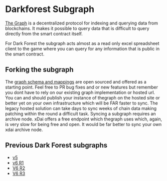 # Darkforest Subgraph

[The Graph](https://thegraph.com/docs/about/introduction) is a decentralized protocol for indexing and querying data from blockchains. It makes it possible to query data that is difficult to query directly from the smart contract itself.

For Dark Forest the subgraph acts almost as a read only excel spreadsheet client to the game where you can query for any information that is public in the smart contract.

## Forking the subgraph

The [graph schema and mappings](https://github.com/darkforest-eth/eth/tree/master/subgraph) are open sourced and offered as a starting point. Feel free to PR bug fixes and or new features but remember you dont have to rely on our existing graph implementation or hosted url. You can and should publish your instance of thegraph on the hosted site or better yet on your own infrastructure which will be FAR faster to sync. The legacy hosted solution can take days to sync weeks of chain data making patching within the round a difficult task. Syncing a subgraph requires an archive node. xDai offers a free endpoint which thegraph uses which, again, is very slow for being free and open. It would be far better to sync your own xdai archive node.

## Previous Dark Forest subgraphs

* [v5](https://thegraph.com/legacy-explorer/subgraph/jacobrosenthal/dark-forest-v05)
* [v6 R1](https://thegraph.com/legacy-explorer/subgraph/darkforest-eth/dark-forest-v06-round-1)
* [V6 R2](https://thegraph.com/legacy-explorer/subgraph/darkforest-eth/dark-forest-v06-round-2)
* [V6 R3](https://thegraph.com/legacy-explorer/subgraph/darkforest-eth/dark-forest-v06-round-3)
